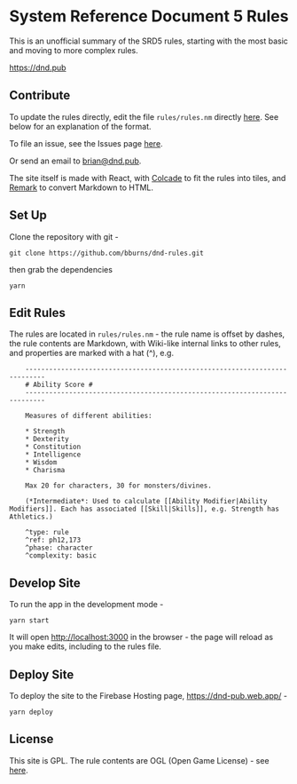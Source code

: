 # System Reference Document 5 Rules

This is an unofficial summary of the SRD5 rules, starting with the most basic and moving to more complex rules. 

https://dnd.pub


## Contribute

To update the rules directly, edit the file `rules/rules.nm` directly <a href="https://github.com/bburns/dnd-rules/edit/master/rules/rules.nm">here</a>. See below for an explanation of the format.

To file an issue, see the Issues page <a href="https://github.com/bburns/dnd-rules/issues">here</a>.

Or send an email to <a href="mailto:brian@dnd.pub">brian@dnd.pub</a>.

The site itself is made with React, with <a href="https://github.com/desandro/colcade">Colcade</a> to fit the rules into tiles, and <a href="https://github.com/remarkjs/remark">Remark</a> to convert Markdown to HTML. 


## Set Up

Clone the repository with git - 

    git clone https://github.com/bburns/dnd-rules.git

then grab the dependencies

    yarn


## Edit Rules

The rules are located in `rules/rules.nm` - the rule name is offset by dashes, the rule contents are Markdown, with Wiki-like internal links to other rules, and properties are marked with a hat (^), e.g. 

        ---------------------------------------------------------------------------
        # Ability Score #
        ---------------------------------------------------------------------------

        Measures of different abilities: 

        * Strength
        * Dexterity
        * Constitution
        * Intelligence
        * Wisdom
        * Charisma

        Max 20 for characters, 30 for monsters/divines. 

        (*Intermediate*: Used to calculate [[Ability Modifier|Ability Modifiers]]. Each has associated [[Skill|Skills]], e.g. Strength has Athletics.)

        ^type: rule
        ^ref: ph12,173
        ^phase: character
        ^complexity: basic


## Develop Site

To run the app in the development mode - 

    yarn start

It will open [http://localhost:3000](http://localhost:3000) in the browser - the page will reload as you make edits, including to the rules file.


## Deploy Site

To deploy the site to the Firebase Hosting page, https://dnd-pub.web.app/ -

    yarn deploy


## License

This site is GPL. The rule contents are OGL (Open Game License) - see <a href="https://github.com/bburns/dnd-rules/blob/master/OGL">here</a>.

